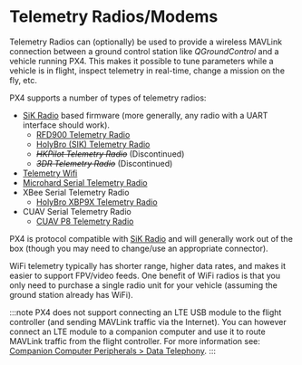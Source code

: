 # Telemetry Radios/Modems

Telemetry Radios can (optionally) be used to provide a wireless MAVLink connection between a ground control station like *QGroundControl* and a vehicle running PX4. This makes it possible to tune parameters while a vehicle is in flight, inspect telemetry in real-time, change a mission on the fly, etc.

PX4 supports a number of types of telemetry radios:

* [SiK Radio](../telemetry/sik_radio.md) based firmware (more generally, any radio with a UART interface should work). 
  * [RFD900 Telemetry Radio](../telemetry/rfd900_telemetry.md)
  * [HolyBro (SIK) Telemetry Radio](../telemetry/holybro_sik_radio.md)
  * <del><em>HKPilot Telemetry Radio</em></del> (Discontinued)
  * <del><em>3DR Telemetry Radio</em></del> (Discontinued)
* [Telemetry Wifi](../telemetry/telemetry_wifi.md)
* [Microhard Serial Telemetry Radio](../telemetry/microhard_serial.md)
* XBee Serial Telemetry Radio 
  * [HolyBro XBP9X Telemetry Radio](../telemetry/holybro_xbp9x_radio.md)
* CUAV Serial Telemetry Radio 
  * [CUAV P8 Telemetry Radio](../telemetry/cuav_p8_radio.md)

PX4 is protocol compatible with [SiK Radio](../telemetry/sik_radio.md) and will generally work out of the box (though you may need to change/use an appropriate connector).

WiFi telemetry typically has shorter range, higher data rates, and makes it easier to support FPV/video feeds. One benefit of WiFi radios is that you only need to purchase a single radio unit for your vehicle (assuming the ground station already has WiFi).

:::note PX4 does not support connecting an LTE USB module to the flight controller (and sending MAVLink traffic via the Internet). You can however connect an LTE module to a companion computer and use it to route MAVLink traffic from the flight controller. For more information see: [Companion Computer Peripherals > Data Telephony](../peripherals/companion_computer_peripherals.md#data_telephony).
:::